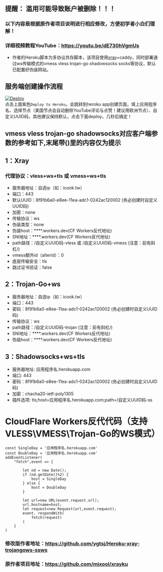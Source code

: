 ## 提醒： 滥用可能导致账户被删除！！！ 

### 以下内容是根据原作者项目说明进行相应修改，方便初学者小白们理解！

### 详细视频教程YouTube：https://youtu.be/dE730hVgmUs
   
* 作者的Heroku脚本为多协议共存脚本，该项目使用[xray](https://github.com/XTLS/Xray-core)+caddy，同时部署通过ws传输模式的vmess vless trojan-go shadowsocks socks等协议，默认已配置好伪装网站。  

## 服务端创建操作流程
[![Deploy](https://www.herokucdn.com/deploy/button.png)](https://dashboard.heroku.com/new?template=https://github.com/ygtsj/Heroku-xray-trojangows-ssws)  
点击上面紫色`Deploy to Heroku`，会跳转到heroku app创建页面，填上应用程序名、选择节点（美国节点会自动删除YouTube评论与点赞！建议用欧洲节点）、自定义UUID码，其他建议保持默认，点击下面deploy，几秒后搞定！    

## vmess vless trojan-go shadowsocks对应客户端参数的参考如下,末尾带()里的内容仅为提示

## 1：Xray

### 代理协议：vless+ws+tls 或 vmess+ws+tls
* 服务器地址：自选ip（如：icook.tw）
* 端口：443
* 默认UUID：8f91b6a0-e8ee-11ea-adc1-0242ac120002   (务必创建时自定义UUID码)
* 加密：none
* 传输协议：ws
* 伪装类型：none
* 伪装host：****.workers.dev(CF Workers反代地址)
* SNI地址：****.workers.dev(CF Workers反代地址)
* path路径：/自定义UUID码-vless 或 /自定义UUID码-vmess    (注意：前有斜杠/)
* vmess额外id（alterid）：0
* 底层传输安全：tls
* 跳过证书验证：false

## 2：Trojan-Go+ws

* 服务器地址：自选ip（如：icook.tw）
* 端口：443
* 密码：8f91b6a0-e8ee-11ea-adc1-0242ac120002   (务必创建时自定义UUID码) 
* 传输协议：ws
* path路径：/自定义UUID码-trojan  (注意：前有斜杠/)
* SNI地址：****.workers.dev(CF Workers反代地址)
* 伪装host：****.workers.dev(CF Workers反代地址)

## 3：Shadowsocks+ws+tls

* 服务器地址: 应用程序名.herokuapp.com
* 端口: 443
* 密码：8f91b6a0-e8ee-11ea-adc1-0242ac120002   (务必创建时自定义UUID码) 
* 加密：chacha20-ietf-poly1305
* 插件选项: tls;host=应用程序名.herokuapp.com;path=/自定义UUID码-ss


# CloudFlare Workers反代代码（支持VLESS\VMESS\Trojan-Go的WS模式）

```
const SingleDay = '应用程序名.herokuapp.com'
const DoubleDay = '应用程序名.herokuapp.com'
addEventListener(
    "fetch",event => {
    
        let nd = new Date();
        if (nd.getDate()%2) {
            host = SingleDay
        } else {
            host = DoubleDay
        }
        
        let url=new URL(event.request.url);
        url.hostname=host;
        let request=new Request(url,event.request);
        event. respondWith(
            fetch(request)
        )
    }
)
```
### 修改版作者地址：https://github.com/ygtsj/Heroku-xray-trojangows-ssws
### 原作者项目地址：https://github.com/mixool/xrayku
